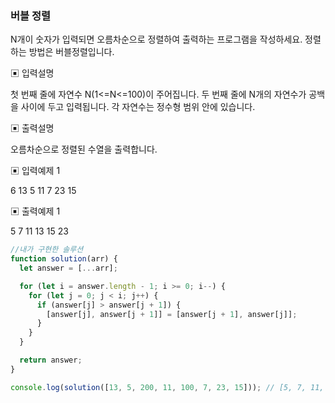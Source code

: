 ### 버블 정렬

N개이 숫자가 입력되면 오름차순으로 정렬하여 출력하는 프로그램을 작성하세요.
정렬하는 방법은 버블정렬입니다.

▣ 입력설명

첫 번째 줄에 자연수 N(1<=N<=100)이 주어집니다.
두 번째 줄에 N개의 자연수가 공백을 사이에 두고 입력됩니다. 각 자연수는 정수형 범위 안에
있습니다.

▣ 출력설명

오름차순으로 정렬된 수열을 출력합니다.

▣ 입력예제 1

6
13 5 11 7 23 15

▣ 출력예제 1

5 7 11 13 15 23

```javascript
//내가 구현한 솔루션
function solution(arr) {
  let answer = [...arr];

  for (let i = answer.length - 1; i >= 0; i--) {
    for (let j = 0; j < i; j++) {
      if (answer[j] > answer[j + 1]) {
        [answer[j], answer[j + 1]] = [answer[j + 1], answer[j]];
      }
    }
  }

  return answer;
}

console.log(solution([13, 5, 200, 11, 100, 7, 23, 15])); // [5, 7, 11, 13, 15, 23, 100, 200]
```
